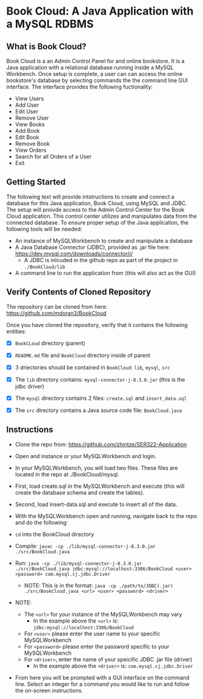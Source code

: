 # Book Cloud: A Java Application with a MySQL RDBMS

<h2>What is Book Cloud?</h2>
Book Cloud is a an Admin Control Panel for and online bookstore. It is a Java application with a relational database running inside a MySQL Workbench. Once setup is complete, a user can can access the online bookstore's database by selecting commands the the command line GUI interface. The interface provides the following fuctionality:

  * View Users
  * Add User
  * Edit User
  * Remove User
  * View Books
  * Add Book
  * Edit Book
  * Remove Book
  * View Orders
  * Search for all Orders of a User
  * Exit

<h2>Getting Started</h2>

The following text will provide intstructions to create and connect a database for this Java application, Book Cloud, using MySQL and JDBC. The setup will proivde access to the Admin Control Center for the Book Cloud application. This control center utilizes and manipulates data from the connected database. To ensure proper setup of the Java application, the following tools will be needed:
  * An instance of MySQLWorkbench to create and manipulate a database
  * A Java Database Connector (JDBC), provided as .jar file here: https://dev.mysql.com/downloads/connector/j/
    * A JDBC is inlcuded in the github repo as part of the project in `./BookCloud/lib`
  * A command line to run the application from (this will also act as the GUI)

<h2>Verify Contents of Cloned Repository</h2>

The repository can be cloned from here: https://github.com/mdoran3/BookCloud

Once you have cloned the repository, verify that it contains the following entities:

 - [x]  `BookCLoud` directory (parent)
 
 - [x]  `README.md` file and `BookCloud` directory inside of parent
   
 - [x]  3 driectories should be contained in `BookCloud`: `lib`, `mysql`, `src`
   
 - [x]  The `lib` directory contains: `mysql-connector-j-8.3.0.jar` (this is the jdbc driver)
   
 - [x]  The `mysql` directory contains 2 files: `create.sql` and `insert_data.sql`
   
 - [x]  The `src` directory contains a Java source code file: `BookCloud.java`

<h2>Instructions</h2>

* Clone the repo from: https://github.com/zhintze/SER322-Application

* Open and instance or your MySQLWorkbench and login.

* In your MySQLWorkbench, you will load two files. These files are located in the repo at ./BookCloud/mysql.

* First, load create.sql in the MySQLWorkbench and execute (this will create the database schema and create the tables).

* Second, load insert-data.sql and execute to insert all of the data. 

* With the MySQLWorkbench open and running, navigate back to the repo and do the following:

* `cd` into the BookCloud directory

* Compile:
`javac -cp ./lib/mysql-connector-j-8.3.0.jar ./src/BookCloud.java`

* Run:
`java -cp ./lib/mysql-connector-j-8.3.0.jar ./src/BookCloud.java jdbc:mysql://localhost:3306/BookCloud <user> <password> com.mysql.cj.jdbc.Driver`
  * NOTE: This is in the format: `java -cp ./path/to/JDBC(.jar) ./src/BookCloud.java <url> <user> <password> <driver>`

* NOTE:
  * The `<url>` for your instance of the MySQLWorkbench may vary
    * In the example above the `<url>` is: `jdbc:mysql://localhost:3306/BookCloud`
  * For `<user>` please enter the user name to your specific MySQLWorkbench
  * For `<password>` please enter the password specific to your MySQLWorkbench
  * For `<driver>`, enter the name of your speicific JDBC .jar file (driver)
      * In the example above the `<driver>` is: `com.mysql.cj.jdbc.Driver`

* From here you will be prompted with a GUI interface on the command line. Select an integer for a command you would like to run and follow the on-screen instructions.
